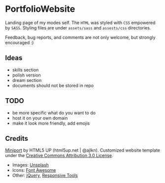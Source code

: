 # PortfolioWebsite
Landing page of my modes self. The `HTML` was styled with `CSS` empowered by `SASS`. Styling files are under `assets/sass` and `assests/css` directories.

Feedback, bug reports, and comments are not only welcome, but strongly encouraged :)

## Ideas
* skills section
* polish version
* dream section
* documents should not be stored in repo

## TODO
* be more specific what do you want to do
* host it on your own domain
* make it look more friendly, add emojis

## Credits 
[Miniport](https://html5up.net/miniport) by HTML5 UP (html5up.net | @ajlkn). Customized website template under the [Creative Commons Attribution 3.0 License](https://creativecommons.org/licenses/by/3.0/).
* Images: [Unsplash](unsplash.com)
* Icons: [Font Awesome](fontawesome.io)
* Other: [jQuery](jquery.com), [Responsive Tools](github.com/ajlkn/responsive-tools)
